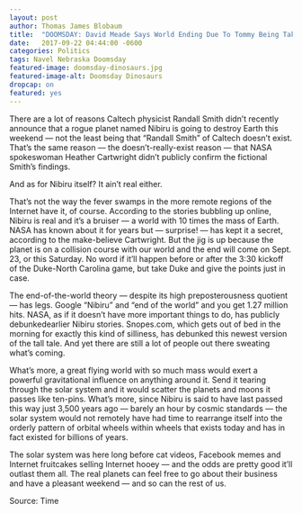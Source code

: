 ```yaml
---
layout: post
author: Thomas James Blobaum 
title:  "DOOMSDAY: David Meade Says World Ending Due To Tommy Being Taken Down For Speech in Nebraska Instead of the Blackshirts Flag"
date:   2017-09-22 04:44:00 -0600
categories: Politics 
tags: Navel Nebraska Doomsday 
featured-image: doomsday-dinosaurs.jpg
featured-image-alt: Doomsday Dinosaurs 
dropcap: on 
featured: yes 
---
```

There are a lot of reasons Caltech physicist Randall Smith didn’t recently announce that a rogue planet named Nibiru is going to destroy Earth this weekend — not the least being that “Randall Smith” of Caltech doesn’t exist. That’s the same reason — the doesn’t-really-exist reason — that NASA spokeswoman Heather Cartwright didn’t publicly confirm the fictional Smith’s findings.

And as for Nibiru itself? It ain’t real either.

That’s not the way the fever swamps in the more remote regions of the Internet have it, of course. According to the stories bubbling up online, Nibiru is real and it’s a bruiser — a world with 10 times the mass of Earth. NASA has known about it for years but — surprise! — has kept it a secret, according to the make-believe Cartwright. But the jig is up because the planet is on a collision course with our world and the end will come on Sept. 23, or this Saturday. No word if it’ll happen before or after the 3:30 kickoff of the Duke-North Carolina game, but take Duke and give the points just in case.

The end-of-the-world theory — despite its high preposterousness quotient — has legs. Google “Nibiru” and “end of the world” and you get 1.27 million hits. NASA, as if it doesn’t have more important things to do, has publicly debunkedearlier Nibiru stories. Snopes.com, which gets out of bed in the morning for exactly this kind of silliness, has debunked this newest version of the tall tale. And yet there are still a lot of people out there sweating what’s coming.

What’s more, a great flying world with so much mass would exert a powerful gravitational influence on anything around it. Send it tearing through the solar system and it would scatter the planets and moons it passes like ten-pins. What’s more, since Nibiru is said to have last passed this way just 3,500 years ago — barely an hour by cosmic standards — the solar system would not remotely have had time to rearrange itself into the orderly pattern of orbital wheels within wheels that exists today and has in fact existed for billions of years.

The solar system was here long before cat videos, Facebook memes and Internet fruitcakes selling Internet hooey — and the odds are pretty good it’ll outlast them all. The real planets can feel free to go about their business and have a pleasant weekend — and so can the rest of us.

Source: Time 

<a href="https://time.com/4948315/nibiru-end-of-the-world-2017-theory/" data-iframely-url></a>
